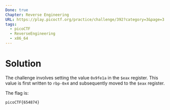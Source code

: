```yaml
---
Done: true
Chapter: Reverse Engineering
URL: https://play.picoctf.org/practice/challenge/392?category=3&page=3
tags:
  - picoCTF
  - ReverseEngineering
  - x86_64
---
```


# Solution

The challenge involves setting the value `0x9fe1a` in the `$eax` register. This value is first written to `rbp-0x4` and subsequently moved to the `$eax` register.

The flag is:

```
picoCTF{654874}
```
